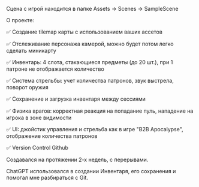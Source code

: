 Сцена с игрой находится в папке Assets -> Scenes -> SampleScene

О проекте:

✅ Создание tilemap карты с использованием ваших ассетов 

✅ Отслеживание персонажа камерой, можно будет потом легко сделать миникарту

✅ Инвентарь: 4 слота, стакающиеся предметы (до 20 шт.), при 1 патроне не отображается количество

✅ Система стрельбы: учет количества патронов, звук выстрела, поворот оружия

✅ Сохранение и загрузка инвентаря между сессиями

✅ Физика врагов: корректная реакция на попадание пуль, нападение на игрока в зоне видимости

✅ UI: джойстик управления и стрельба как в игре "B2B Apocalypse",  отображение количества патронов

✅ Version Control Github

Создавался на протяжении 2-х недель, с перерывами.

ChatGPT использовался в создании Инвентаря, его сохранения и помогал мне разбираться с Git.
